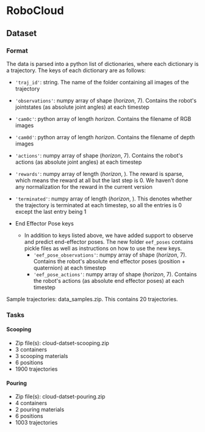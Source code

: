 # RoboCloud

## Dataset

### Format
The data is parsed into a python list of dictionaries, where each dictionary is a trajectory. The keys of each dictionary are as follows:
- `'traj_id'`: string. The name of the folder containing all images of the trajectory
- `'observations'`: numpy array of shape (*horizon*, 7). Contains the robot's jointstates (as absolute joint angles) at each timestep
- `'cam0c'`: python array of length *horizon*. Contains the filename of RGB images
- `'cam0d'`: python array of length *horizon*. Contains the filename of depth images
- `'actions'`: numpy array of shape (*horizon*, 7). Contains the robot's actions (as absolute joint angles) at each timestep
- `'rewards'`: numpy array of length (*horizon*, ). The reward is sparse, which means the reward at all but the last step is 0. We haven’t done any normalization for the reward in the current version
- `'terminated'`: numpy array of length (*horizon*, ). This denotes whether the trajectory is terminated at each timestep, so all the entries is 0 except the last entry being 1

- End Effector Pose keys
  - In addition to keys listed above, we have added support to observe and predict end-effector poses.  The new folder `eef_poses` contains pickle files as well as  instructions on how to use the new keys.
      - `'eef_pose_observations'`: numpy array of shape (*horizon*, 7). Contains the robot's absolute end effector poses (position + quaternion) at each timestep
      -  `'eef_pose_actions'`: numpy array of shape (*horizon*, 7). Contains the robot's actions (as absolute end effector poses) at each timestep

Sample trajectories: data_samples.zip. This contains 20 trajectories.

### Tasks

#### Scooping
- Zip file(s): cloud-datset-scooping.zip
- 3 containers
- 3 scooping materials
- 6 positions
- 1900 trajectories
#### Pouring
- Zip file(s): cloud-datset-pouring.zip
- 4 containers
- 2 pouring materials
- 6 positions
- 1003 trajectories